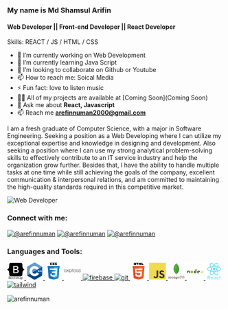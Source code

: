### My name is Md Shamsul Arifin
#### Web Developer || Front-end Developer || React Developer

Skills: REACT / JS / HTML / CSS

- 🔭 I’m currently working on Web Development 
- 🌱 I’m currently learning Java Script 
- 👯 I’m looking to collaborate on Github or Youtube 
- 📫 How to reach me: Soical Media 
- ⚡ Fun fact: love to listen music 
- 👨‍💻 All of my projects are available at [Coming Soon](Coming Soon)
- 💬 Ask me about **React, Javascript**
- 📫 Reach me **arefinnuman2000@gmail.com**

I am a fresh graduate of Computer Science, with a major in Software Engineering. Seeking a position as a Web Developing where I can utilize my exceptional expertise and knowledge in designing and development. Also seeking a position where I can use my strong analytical problem-solving skills to effectively contribute to an IT service industry and help the organization grow further. Besides that, I have the ability to handle multiple tasks at one time while still achieving the goals of the company, excellent communication & interpersonal relations, and am committed to maintaining the high-quality standards required in this competitive market.

![Web Developer](https://media-exp1.licdn.com/dms/image/D5616AQEoc_xoOJEvdQ/profile-displaybackgroundimage-shrink_350_1400/0/1670439516128?e=1675900800&v=beta&t=9_4iR-I3THUbyfRbKyJvTcbsFPZwxPqP1n4fH0uTM5s)

<h3 align="left">Connect with me:</h3>
<p align="left">
<a href="https://www.linkedin.com/in/md-shamsul-arifin/" target="blank"><img align="center" src="https://raw.githubusercontent.com/rahuldkjain/github-profile-readme-generator/master/src/images/icons/Social/linked-in-alt.svg" alt="@arefinnuman" height="30" width="40" /></a>
<a href="https://fb.com/@arefinnuman" target="blank"><img align="center" src="https://raw.githubusercontent.com/rahuldkjain/github-profile-readme-generator/master/src/images/icons/Social/facebook.svg" alt="@arefinnuman" height="30" width="40" /></a>
<a href="https://instagram.com/@arefinnuman" target="blank"><img align="center" src="https://raw.githubusercontent.com/rahuldkjain/github-profile-readme-generator/master/src/images/icons/Social/instagram.svg" alt="@arefinnuman" height="30" width="40" /></a>
</p>

<h3 align="left">Languages and Tools:</h3>
<p align="left"> <a href="https://getbootstrap.com" target="_blank" rel="noreferrer"> <img src="https://raw.githubusercontent.com/devicons/devicon/master/icons/bootstrap/bootstrap-plain-wordmark.svg" alt="bootstrap" width="40" height="40"/> </a> <a href="https://www.w3schools.com/cpp/" target="_blank" rel="noreferrer"> <img src="https://raw.githubusercontent.com/devicons/devicon/master/icons/cplusplus/cplusplus-original.svg" alt="cplusplus" width="40" height="40"/> </a> <a href="https://www.w3schools.com/css/" target="_blank" rel="noreferrer"> <img src="https://raw.githubusercontent.com/devicons/devicon/master/icons/css3/css3-original-wordmark.svg" alt="css3" width="40" height="40"/> </a> <a href="https://expressjs.com" target="_blank" rel="noreferrer"> <img src="https://raw.githubusercontent.com/devicons/devicon/master/icons/express/express-original-wordmark.svg" alt="express" width="40" height="40"/> </a> <a href="https://firebase.google.com/" target="_blank" rel="noreferrer"> <img src="https://www.vectorlogo.zone/logos/firebase/firebase-icon.svg" alt="firebase" width="40" height="40"/> </a> <a href="https://git-scm.com/" target="_blank" rel="noreferrer"> <img src="https://www.vectorlogo.zone/logos/git-scm/git-scm-icon.svg" alt="git" width="40" height="40"/> </a> <a href="https://www.w3.org/html/" target="_blank" rel="noreferrer"> <img src="https://raw.githubusercontent.com/devicons/devicon/master/icons/html5/html5-original-wordmark.svg" alt="html5" width="40" height="40"/> </a> <a href="https://developer.mozilla.org/en-US/docs/Web/JavaScript" target="_blank" rel="noreferrer"> <img src="https://raw.githubusercontent.com/devicons/devicon/master/icons/javascript/javascript-original.svg" alt="javascript" width="40" height="40"/> </a> <a href="https://www.mongodb.com/" target="_blank" rel="noreferrer"> <img src="https://raw.githubusercontent.com/devicons/devicon/master/icons/mongodb/mongodb-original-wordmark.svg" alt="mongodb" width="40" height="40"/> </a> <a href="https://nodejs.org" target="_blank" rel="noreferrer"> <img src="https://raw.githubusercontent.com/devicons/devicon/master/icons/nodejs/nodejs-original-wordmark.svg" alt="nodejs" width="40" height="40"/> </a> <a href="https://reactjs.org/" target="_blank" rel="noreferrer"> <img src="https://raw.githubusercontent.com/devicons/devicon/master/icons/react/react-original-wordmark.svg" alt="react" width="40" height="40"/> </a> <a href="https://tailwindcss.com/" target="_blank" rel="noreferrer"> <img src="https://www.vectorlogo.zone/logos/tailwindcss/tailwindcss-icon.svg" alt="tailwind" width="40" height="40"/> </a> </p>

<p><img align="center" src="https://github-readme-stats.vercel.app/api/top-langs?username=arefinnuman&show_icons=true&locale=en&layout=compact" alt="arefinnuman" /></p>

